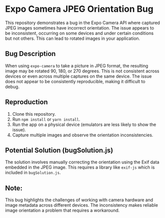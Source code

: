 # Expo Camera JPEG Orientation Bug

This repository demonstrates a bug in the Expo Camera API where captured JPEG images sometimes have incorrect orientation.  The issue appears to be inconsistent, occurring on some devices and under certain conditions but not others.  This can lead to rotated images in your application.

## Bug Description

When using `expo-camera` to take a picture in JPEG format, the resulting image may be rotated 90, 180, or 270 degrees.  This is not consistent across devices or even across multiple captures on the same device.  The issue does not appear to be consistently reproducible, making it difficult to debug.

## Reproduction

1. Clone this repository.
2. Run `npm install` or `yarn install`.
3. Run the app on a physical device (emulators are less likely to show the issue).
4. Capture multiple images and observe the orientation inconsistencies.

## Potential Solution (bugSolution.js)

The solution involves manually correcting the orientation using the Exif data embedded in the JPEG image. This requires a library like `exif-js` which is included in `bugSolution.js`.

## Note:

This bug highlights the challenges of working with camera hardware and image metadata across different devices.  The inconsistency makes reliable image orientation a problem that requires a workaround.